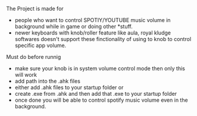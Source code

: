 The Project is made for 
- people who want to control SPOTIY/YOUTUBE music volume in background while in game or doing other *stuff.
- newer keyboards with knob/roller feature like aula, royal kludge softwares doesn't support these finctionality
of using to knob to control specific app volume.

Must do before runnig
- make sure your knob is in system volume control mode then only this will work
- add path into the .ahk files
- either add .ahk files to your startup folder or
- create .exe from .ahk and then add that .exe to your startup folder
- once done you will be able to control spotify music volume even in the background.